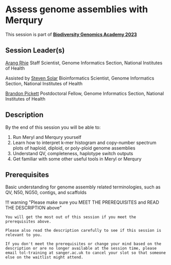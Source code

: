 # Assess genome assemblies with Merqury

This session is part of [**Biodiversity Genomics Academy 2023**](https://BGA23.org)

## Session Leader(s)

[Arang Rhie](https://genomeinformatics.github.io/people/rhie/)
Staff Scientist, Genome Informatics Section, National Institutes of Health

Assisted by
[Steven Solar](https://genomeinformatics.github.io/people/solar/)
Bioinformatics Scientist, Genome Informatics Section, National Institutes of Health

[Brandon Pickett](https://genomeinformatics.github.io/people/pickett/)
Postdoctoral Fellow, Genome Informatics Section, National Institutes of Health

## Description

By the end of this session you will be able to:
1. Run Meryl and Merqury yourself
2. Learn how to interpret k-mer histogram and copy-number spectrum plots of haploid, diploid, or poly-ploid genome assemblies
3. Understand QV, completeness, haplotype switch outputs
4. Get familiar with some other useful tools in Meryl or Merqury

## Prerequisites

Basic understanding for genome assembly related terminologies, such as QV, N50, NG50, contigs, and scaffolds

!!! warning "Please make sure you MEET THE PREREQUISITES and READ THE DESCRIPTION above"

    You will get the most out of this session if you meet the prerequisites above.

    Please also read the description carefully to see if this session is relevant to you.
    
    If you don't meet the prerequisites or change your mind based on the description or are no longer available at the session time, please email tol-training at sanger.ac.uk to cancel your slot so that someone else on the waitlist might attend.
